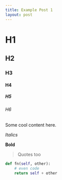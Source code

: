 ```yaml
---
title: Example Post 1
layout: post
---
```


# H1

## H2

### H3

#### H4

##### H5

###### H6

Some cool content here.

_Italics_

**Bold**

> Quotes too

```python
def fn(self, other):
    # even code
    return self + other
```

